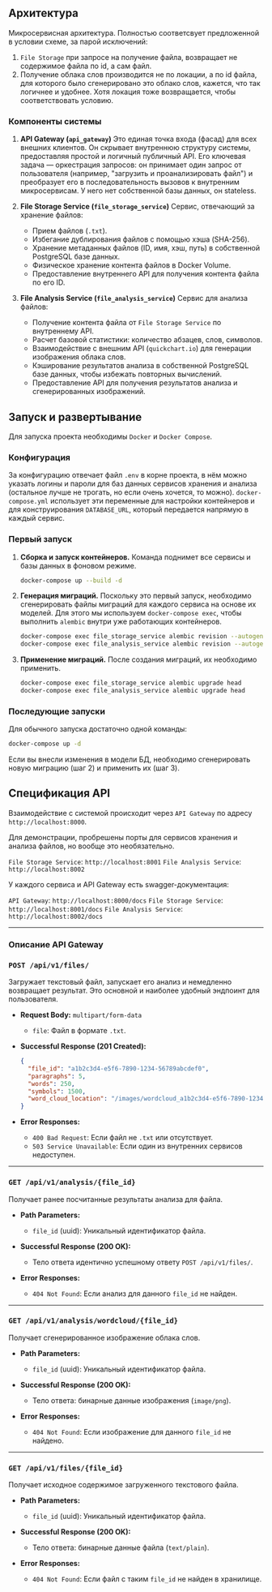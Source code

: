 ## Архитектура

Микросервисная архитектура. Полностью соответсвует предложенной в условии схеме, за парой исключений:

1. `File Storage` при запросе на получение файла, возвращает не содержимое файла по id, а сам файл.
2. Получение облака слов производится не по локации, а по id файла, для которого было сгенерировано это облако слов, кажется, что так логичнее и удобнее. Хотя локация тоже возвращается, чтобы соответствовать условию.

### Компоненты системы

1. **API Gateway (`api_gateway`)**
    Это единая точка входа (фасад) для всех внешних клиентов. Он скрывает внутреннюю структуру системы, предоставляя простой и логичный публичный API. Его ключевая задача — оркестрация запросов: он принимает один запрос от пользователя (например, "загрузить и проанализировать файл") и преобразует его в последовательность вызовов к внутренним микросервисам. У него нет собственной базы данных, он stateless.

2. **File Storage Service (`file_storage_service`)**
    Сервис, отвечающий за хранение файлов:
    * Прием файлов (`.txt`).
    * Избегание дублирования файлов с помощью хэша (SHA-256).
    * Хранение метаданных файлов (ID, имя, хэш, путь) в собственной PostgreSQL базе данных.
    * Физическое хранение контента файлов в Docker Volume.
    * Предоставление внутреннего API для получения контента файла по его ID.

3.  **File Analysis Service (`file_analysis_service`)**
    Сервис для анализа файлов:
    * Получение контента файла от `File Storage Service` по внутреннему API.
    * Расчет базовой статистики: количество абзацев, слов, символов.
    * Взаимодействие с внешним API (`quickchart.io`) для генерации изображения облака слов.
    * Кэширование результатов анализа в собственной PostgreSQL базе данных, чтобы избежать повторных вычислений.
    * Предоставление API для получения результатов анализа и сгенерированных изображений.

## Запуск и развертывание

Для запуска проекта необходимы `Docker` и `Docker Compose`.

### Конфигурация

За конфигурацию отвечает файл `.env` в корне проекта, в нём можно указать логины и пароли для баз данных сервисов хранения и анализа (остальное лучше не трогать, но если очень хочется, то можно). `docker-compose.yml` использует эти переменные для настройки контейнеров и для конструирования `DATABASE_URL`, который передается напрямую в каждый сервис.

### Первый запуск

1.  **Сборка и запуск контейнеров.** Команда поднимет все сервисы и базы данных в фоновом режиме.
    ```bash
    docker-compose up --build -d
    ```

2.  **Генерация миграций.** Поскольку это первый запуск, необходимо сгенерировать файлы миграций для каждого сервиса на основе их моделей. Для этого мы используем `docker-compose exec`, чтобы выполнить `alembic` внутри уже работающих контейнеров.
    ```bash
    docker-compose exec file_storage_service alembic revision --autogenerate -m "Initial storage migration"
    docker-compose exec file_analysis_service alembic revision --autogenerate -m "Initial analysis migration"
    ```

3.  **Применение миграций.** После создания миграций, их необходимо применить.
    ```bash
    docker-compose exec file_storage_service alembic upgrade head
    docker-compose exec file_analysis_service alembic upgrade head
    ```

### Последующие запуски

Для обычного запуска достаточно одной команды:
```bash
docker-compose up -d
```
Если вы внесли изменения в модели БД, необходимо сгенерировать новую миграцию (шаг 2) и применить их (шаг 3).

## Спецификация API

Взаимодействие с системой происходит через `API Gateway` по адресу `http://localhost:8000`.

Для демонстрации, пробрешены порты для сервисов хранения и анализа файлов, но вообще это необязательно.

`File Storage Service`: `http://localhost:8001`
`File Analysis Service`: `http://localhost:8002`

У каждого сервиса и API Gateway есть swagger-документация:

`API Gateway`: `http://localhost:8000/docs`
`File Storage Service`: `http://localhost:8001/docs`
`File Analysis Service`: `http://localhost:8002/docs`

---
### Описание API Gateway
### `POST /api/v1/files/`

Загружает текстовый файл, запускает его анализ и немедленно возвращает результат. Это основной и наиболее удобный эндпоинт для пользователя.

*   **Request Body:** `multipart/form-data`
    *   `file`: Файл в формате `.txt`.

*   **Successful Response (201 Created):**
    ```json
    {
      "file_id": "a1b2c3d4-e5f6-7890-1234-56789abcdef0",
      "paragraphs": 5,
      "words": 250,
      "symbols": 1500,
      "word_cloud_location": "/images/wordcloud_a1b2c3d4-e5f6-7890-1234-56789abcdef0.png"
    }
    ```

*   **Error Responses:**
    *   `400 Bad Request`: Если файл не `.txt` или отсутствует.
    *   `503 Service Unavailable`: Если один из внутренних сервисов недоступен.

---

### `GET /api/v1/analysis/{file_id}`

Получает ранее посчитанные результаты анализа для файла.

*   **Path Parameters:**
    *   `file_id` (uuid): Уникальный идентификатор файла.

*   **Successful Response (200 OK):**
    *   Тело ответа идентично успешному ответу `POST /api/v1/files/`.

*   **Error Responses:**
    *   `404 Not Found`: Если анализ для данного `file_id` не найден.

---

### `GET /api/v1/analysis/wordcloud/{file_id}`

Получает сгенерированное изображение облака слов.

*   **Path Parameters:**
    *   `file_id` (uuid): Уникальный идентификатор файла.

*   **Successful Response (200 OK):**
    *   Тело ответа: бинарные данные изображения (`image/png`).

*   **Error Responses:**
    *   `404 Not Found`: Если изображение для данного `file_id` не найдено.

---

### `GET /api/v1/files/{file_id}`

Получает исходное содержимое загруженного текстового файла.

*   **Path Parameters:**
    *   `file_id` (uuid): Уникальный идентификатор файла.

*   **Successful Response (200 OK):**
    *   Тело ответа: бинарные данные файла (`text/plain`).

*   **Error Responses:**
    *   `404 Not Found`: Если файл с таким `file_id` не найден в хранилище.
